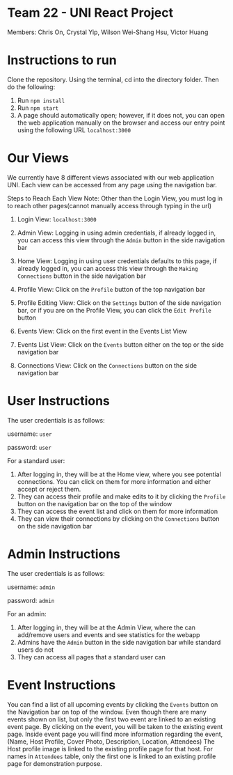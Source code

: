 # Team 22 - UNI React Project
Members: Chris On, Crystal Yip, Wilson Wei-Shang Hsu, Victor Huang

# Instructions to run
Clone the repository. Using the terminal, cd into the directory folder. Then do the following:
1. Run `npm install`
2. Run `npm start`
3. A page should automatically open; however, if it does not, you can open the web application manually on the browser
   and access our entry point using the following URL `localhost:3000`

# Our Views
We currently have 8 different views associated with our web application UNI. Each view can be accessed from any page using the navigation bar. 

Steps to Reach Each View
Note: Other than the Login View, you must log in to reach other pages(cannot manually access through typing in the url)

1. Login View: `localhost:3000`

2. Admin View: Logging in using admin credentials, if already logged in, 
               you can access this view through the `Admin` button in the side navigation bar
			   
3. Home View: Logging in using user credentials defaults to this page, if already logged in,
			  you can access this view through the `Making Connections` button in the side navigation bar
			  
4. Profile View: Click on the `Profile` button of the top navigation bar

5. Profile Editing View: Click on the `Settings` button of the side navigation bar,
					     or if you are on the Profile View, you can click the `Edit Profile` button
						 
6. Events View: Click on the first event in the Events List View

7. Events List View: Click on the `Events` button either on the top or the side navigation bar

8. Connections View: Click on the `Connections` button on the side navigation bar

# User Instructions
The user credentials is as follows:

username: `user`

password: `user`

For a standard user:

1. After logging in, they will be at the Home view, where you see potential connections. You can click on them for more information and either accept or reject them.
2. They can access their profile and make edits to it by clicking the `Profile` button on the navigation bar on the top of the window
3. They can access the event list and click on them for more information
4. They can view their connections by clicking on the `Connections` button on the side navigation bar

# Admin Instructions
The user credentials is as follows:

username: `admin`

password: `admin`

For an admin:

1. After logging in, they will be at the Admin View, where the can add/remove users and events and see statistics for the webapp
2. Admins have the `Admin` button in the side navigation bar while standard users do not
3. They can access all pages that a standard user can

# Event Instructions
You can find a list of all upcoming events by clicking the `Events` button on the Navigation bar on top of the window. 
Even though there are many events shown on list, but only the first two event are linked to an existing event page. By clicking on the event, you will be taken to the existing event page.
Inside event page you will find more information regarding the event, (Name, Host Profile, Cover Photo, Description, Location, Attendees) The Host profile image is linked to the existing profile page for that host. For names in `Attendees` table, only the first one is linked to an existing profile page for demonstration purpose. 
